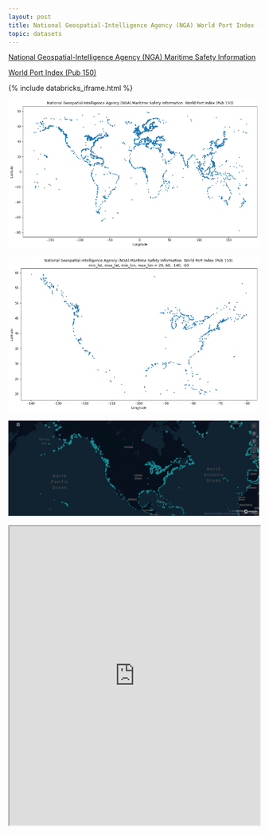 ```yaml
---
layout: post
title: National Geospatial-Intelligence Agency (NGA) World Port Index (Pub 150) (WPI)
topic: datasets
---
```


[National Geospatial-Intelligence Agency (NGA) Maritime Safety Information](https://msi.nga.mil/)

[World Port Index (Pub 150)](https://msi.nga.mil/Publications/WPI)

{% include databricks_iframe.html %}

![WPI](/images/NGA/WPI.png)

![df_reduced_north_america](/images/NGA/df_reduced_north_america.png)

![Kepler.gl](/images/NGA/keplergl-WPI.jpeg)

<iframe src="https://docs.google.com/spreadsheets/d/e/2PACX-1vTL0uXgtXUyrkSxHFBd5kY0lfMXiVdHFm3GkSmaa6YPihn6c_nnQJd4ql_aWTf9Snrr5K5N3XN6fCvD/pubhtml?gid=1377458813&amp;single=true&amp;widget=true&amp;headers=false" width="100%" height="600"></iframe>